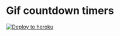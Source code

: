 # Gif countdown timers
[![Deploy to heroku](https://www.herokucdn.com/deploy/button.svg)](https://heroku.com/deploy)
